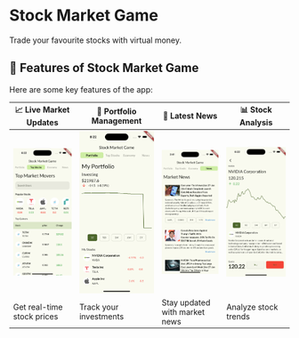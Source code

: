 # Stock Market Game
Trade your favourite stocks with virtual money.

## 🌟 Features of Stock Market Game

Here are some key features of the app:

| 📈 Live Market Updates | 💼 Portfolio Management | 📰 Latest News | 📊 Stock Analysis |
|-----------------------|----------------------|--------------|----------------|
| ![Recent Updates](assets/readme/top-stocks.png) | ![Portfolio](assets/readme/portfolio.png) | ![News](assets/readme/market-news.png) | ![Stock Analysis](assets/readme/stocks.png) |
| Get real-time stock prices | Track your investments | Stay updated with market news | Analyze stock trends |
